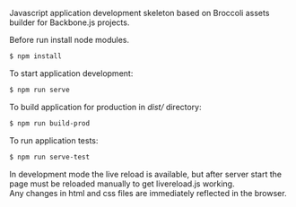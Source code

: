 Javascript application development skeleton based on Broccoli assets builder for Backbone.js projects.

Before run install node modules.

```bash
$ npm install
```
To start application development:
```bash
$ npm run serve
```
To build application for production in *dist/* directory:
```bash
$ npm run build-prod
```

To run application tests:
```bash
$ npm run serve-test
```

In development mode the live reload is available, but after server start the page must be reloaded manually to get livereload.js working.  
Any changes in html and css files are immediately reflected in the browser.
